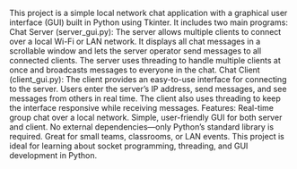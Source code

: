 This project is a simple local network chat application with a graphical user interface (GUI) built in Python using Tkinter. It includes two main programs:
Chat Server (server_gui.py):
The server allows multiple clients to connect over a local Wi-Fi or LAN network. It displays all chat messages in a scrollable window and lets the server operator send messages to all connected clients. The server uses threading to handle multiple clients at once and broadcasts messages to everyone in the chat.
Chat Client (client_gui.py):
The client provides an easy-to-use interface for connecting to the server. Users enter the server’s IP address, send messages, and see messages from others in real time. The client also uses threading to keep the interface responsive while receiving messages.
Features:
Real-time group chat over a local network.
Simple, user-friendly GUI for both server and client.
No external dependencies—only Python’s standard library is required.
Great for small teams, classrooms, or LAN events.
This project is ideal for learning about socket programming, threading, and GUI development in Python.
